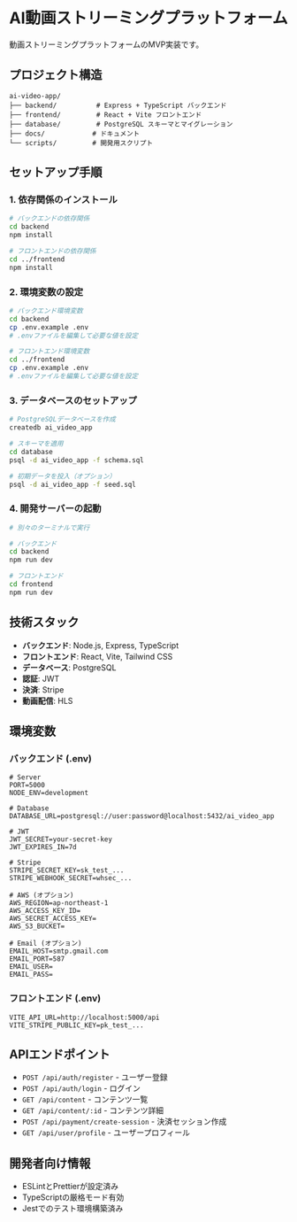 # AI動画ストリーミングプラットフォーム

動画ストリーミングプラットフォームのMVP実装です。

## プロジェクト構造

```
ai-video-app/
├── backend/          # Express + TypeScript バックエンド
├── frontend/         # React + Vite フロントエンド
├── database/         # PostgreSQL スキーマとマイグレーション
├── docs/            # ドキュメント
└── scripts/         # 開発用スクリプト
```

## セットアップ手順

### 1. 依存関係のインストール

```bash
# バックエンドの依存関係
cd backend
npm install

# フロントエンドの依存関係
cd ../frontend
npm install
```

### 2. 環境変数の設定

```bash
# バックエンド環境変数
cd backend
cp .env.example .env
# .envファイルを編集して必要な値を設定

# フロントエンド環境変数
cd ../frontend
cp .env.example .env
# .envファイルを編集して必要な値を設定
```

### 3. データベースのセットアップ

```bash
# PostgreSQLデータベースを作成
createdb ai_video_app

# スキーマを適用
cd database
psql -d ai_video_app -f schema.sql

# 初期データを投入（オプション）
psql -d ai_video_app -f seed.sql
```

### 4. 開発サーバーの起動

```bash
# 別々のターミナルで実行

# バックエンド
cd backend
npm run dev

# フロントエンド
cd frontend
npm run dev
```

## 技術スタック

- **バックエンド**: Node.js, Express, TypeScript
- **フロントエンド**: React, Vite, Tailwind CSS
- **データベース**: PostgreSQL
- **認証**: JWT
- **決済**: Stripe
- **動画配信**: HLS

## 環境変数

### バックエンド (.env)

```env
# Server
PORT=5000
NODE_ENV=development

# Database
DATABASE_URL=postgresql://user:password@localhost:5432/ai_video_app

# JWT
JWT_SECRET=your-secret-key
JWT_EXPIRES_IN=7d

# Stripe
STRIPE_SECRET_KEY=sk_test_...
STRIPE_WEBHOOK_SECRET=whsec_...

# AWS (オプション)
AWS_REGION=ap-northeast-1
AWS_ACCESS_KEY_ID=
AWS_SECRET_ACCESS_KEY=
AWS_S3_BUCKET=

# Email (オプション)
EMAIL_HOST=smtp.gmail.com
EMAIL_PORT=587
EMAIL_USER=
EMAIL_PASS=
```

### フロントエンド (.env)

```env
VITE_API_URL=http://localhost:5000/api
VITE_STRIPE_PUBLIC_KEY=pk_test_...
```

## APIエンドポイント

- `POST /api/auth/register` - ユーザー登録
- `POST /api/auth/login` - ログイン
- `GET /api/content` - コンテンツ一覧
- `GET /api/content/:id` - コンテンツ詳細
- `POST /api/payment/create-session` - 決済セッション作成
- `GET /api/user/profile` - ユーザープロフィール

## 開発者向け情報

- ESLintとPrettierが設定済み
- TypeScriptの厳格モード有効
- Jestでのテスト環境構築済み